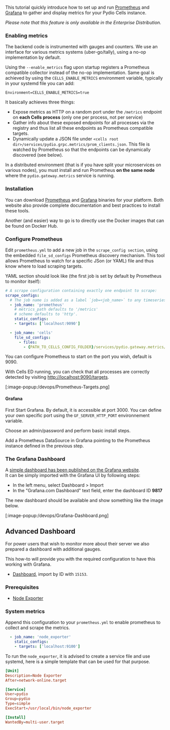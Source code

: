 This tutorial quickly introduce how to set up and run [Prometheus](https://prometheus.io) and [Grafana](https://grafana.com) to gather and display metrics for your Pydio Cells instance.

_Please note that this feature is only available in the Enterprise Distribution._

### Enabling metrics

The backend code is instrumented with gauges and counters. We use an interface for various metrics systems (uber-go/tally), using a no-op implementation by default.

Using the `--enable_metrics` flag upon startup registers a Prometheus compatible collector instead of the no-op implementation.
Same goal is achieved by using the `CELLS_ENABLE_METRICS` environment variable, typically in your systemd file you can add:

`Environment=CELLS_ENABLE_METRICS=true`

It basically achieves three things:

- Expose metrics as HTTP on a random port under the `/metrics` endpoint on **each Cells process** (only one per process, not per service)
- Gather info about these exposed endpoints for all processes via the registry and thus list all these endpoints as Prometheus compatible targets.
- Dynamically update a JSON file under `<cells root dir>/services/pydio.grpc.metrics/prom_clients.json`. This file is watched by Prometheus so that the endpoints can be dynamically discovered (see below).

In a distributed environment (that is if you have split your microservices on various nodes), you must install and run Prometheus **on the same node** where the `pydio.gateway.metrics` service is running.

### Installation

You can download [Prometheus](https://prometheus.io/download/) and [Grafana](https://grafana.com/grafana/download) binaries for your platform.
Both website also provide complete documentation and best practices to install these tools.

Another (and easier) way to go is to directly use the Docker images that can be found on Docker Hub.

### Configure Prometheus

Edit `prometheus.yml` to add a new job in the `scrape_config section`, using the embedded `file_sd_configs` Prometheus discovery mechanism.
This tool allows Prometheus to watch for a specific JSon (or YAML) file and thus know where to load scraping targets.

YAML section should look like (the first job is set by default by Prometheus to monitor itself):

```yaml
# A scrape configuration containing exactly one endpoint to scrape:
scrape_configs:
  # The job name is added as a label `job=<job_name>` to any timeseries scraped from this config.
  - job_name: 'prometheus'
    # metrics_path defaults to '/metrics'
    # scheme defaults to 'http'.
    static_configs:
    - targets: ['localhost:9090']

  - job_name: 'cells'
    file_sd_configs:
      - files:
        - {PATH_TO_CELLS_CONFIG_FOLDER}/services/pydio.gateway.metrics/prom_clients.json
```

You can configure Prometheus to start on the port you wish, default is 9090.

With Cells ED running, you can check that all processes are correctly detected by visiting [http://localhost:9090/targets](http://localhost:9090/targets).

[:image-popup:/devops/Prometheus-Targets.png]

#### Grafana

First Start Grafana. By default, it is accessible at port 3000. You can define your own specific port using the `GF_SERVER_HTTP_PORT` environnement variable.

Choose an admin/password and perform basic install steps.

Add a Prometheus DataSource in Grafana pointing to the Prometheus instance defined in the previous step.

### The Grafana Dashboard

A [simple dashboard has been published on the Grafana website](https://grafana.com/dashboards/9817).  
It can be simply imported with the Grafana UI by following steps:

- In the left menu, select Dashboard > Import
- In the "Grafana.com Dashboard" text field, enter the dashboard ID **9817**

The new dashboard should be available and show something like the image below.

[:image-popup:/devops/Grafana-Dashboard.png]

## Advanced Dashboard

For power users that wish to monitor more about their server we also prepared a dashboard with additional gauges.

This how-to will provide you with the required configuration to have this working with Grafana.

- [Dashboard](https://grafana.com/grafana/dashboards/15153), import by ID with `15153`.

### Prerequisites

- [Node Exporter](https://github.com/prometheus/node_exporter)

### System metrics

Append this configuration to your `prometheus.yml` to enable prometheus to collect and scrape the metrics.

```yaml
  - job_name: 'node_exporter'
    static_configs:
    - targets: ['localhost:9100']
```

To run the `node_exporter`, it is advised to create a service file and use systemd, here is a simple template that can be used for that purpose.

```conf
[Unit]
Description=Node Exporter
After=network-online.target

[Service]
User=pydio
Group=pydio
Type=simple
ExecStart=/usr/local/bin/node_exporter

[Install]
WantedBy=multi-user.target
```

